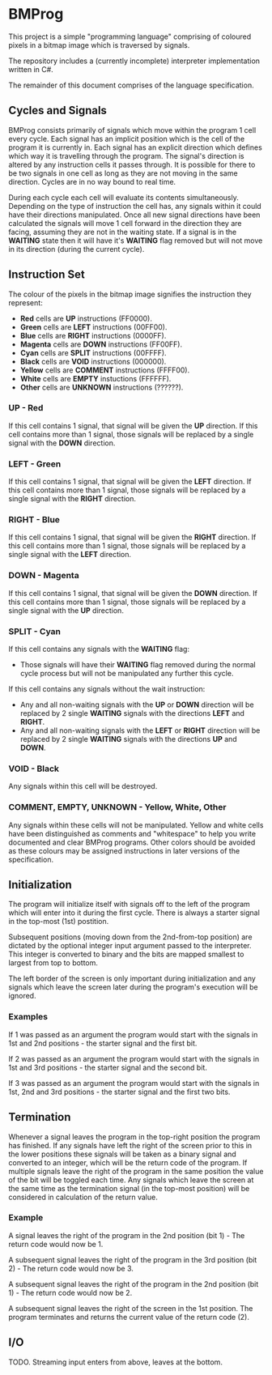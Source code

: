 BMProg
==============================
This project is a simple "programming language" comprising of coloured pixels in a bitmap image which is traversed by signals.

The repository includes a (currently incomplete) interpreter implementation written in C#.

The remainder of this document comprises of the language specification.

## Cycles and Signals
BMProg consists primarily of signals which move within the program 1 cell every cycle.
Each signal has an implicit position which is the cell of the program it is currently in.
Each signal has an explicit direction which defines which way it is travelling through the program.
The signal's direction is altered by any instruction cells it passes through.
It is possible for there to be two signals in one cell as long as they are not moving in the same direction.
Cycles are in no way bound to real time.

During each cycle each cell will evaluate its contents simultaneously.
Depending on the type of instruction the cell has, any signals within it could have their directions manipulated.
Once all new signal directions have been calculated the signals will move 1 cell forward in the direction they are facing, assuming they are not in the waiting state.
If a signal is in the **WAITING** state then it will have it's **WAITING** flag removed but will not move in its direction (during the current cycle).

## Instruction Set
The colour of the pixels in the bitmap image signifies the instruction they represent:
- **Red** cells are **UP** instructions (FF0000).
- **Green** cells are **LEFT** instructions (00FF00).
- **Blue** cells are **RIGHT** instructions (0000FF).
- **Magenta** cells are **DOWN** instructions (FF00FF).
- **Cyan** cells are **SPLIT** instructions (00FFFF).
- **Black** cells are **VOID** instructions (000000).
- **Yellow** cells are **COMMENT** instructions (FFFF00).
- **White** cells are **EMPTY** instuctions (FFFFFF).
- **Other** cells are **UNKNOWN** instructions (??????).

### UP - Red
If this cell contains 1 signal, that signal will be given the **UP** direction.
If this cell contains more than 1 signal, those signals will be replaced by a single signal with the **DOWN** direction.

### LEFT - Green
If this cell contains 1 signal, that signal will be given the **LEFT** direction.
If this cell contains more than 1 signal, those signals will be replaced by a single signal with the **RIGHT** direction.

### RIGHT - Blue
If this cell contains 1 signal, that signal will be given the **RIGHT** direction.
If this cell contains more than 1 signal, those signals will be replaced by a single signal with the **LEFT** direction.

### DOWN - Magenta
If this cell contains 1 signal, that signal will be given the **DOWN** direction.
If this cell contains more than 1 signal, those signals will be replaced by a single signal with the **UP** direction.

### SPLIT - Cyan
If this cell contains any signals with the **WAITING** flag:
- Those signals will have their **WAITING** flag removed during the normal cycle process but will not be manipulated any further this cycle.

If this cell contains any signals without the wait instruction:
- Any and all non-waiting signals with the **UP** or **DOWN** direction will be replaced by 2 single **WAITING** signals with the directions **LEFT** and **RIGHT**.
- Any and all non-waiting signals with the **LEFT** or **RIGHT** direction will be replaced by 2 single **WAITING** signals with the directions **UP** and **DOWN**.

### VOID - Black
Any signals within this cell will be destroyed.

### COMMENT, EMPTY, UNKNOWN - Yellow, White, Other
Any signals within these cells will not be manipulated.
Yellow and white cells have been distinguished as comments and "whitespace" to help you write documented and clear BMProg programs.
Other colors should be avoided as these colours may be assigned instructions in later versions of the specification.

## Initialization
The program will initialize itself with signals off to the left of the program which will enter into it during the first cycle.
There is always a starter signal in the top-most (1st) postition.

Subsequent positions (moving down from the 2nd-from-top position) are dictated by the optional integer input argument passed to the interpreter.
This integer is converted to binary and the bits are mapped smallest to largest from top to bottom.

The left border of the screen is only important during initialization and any signals which leave the screen later during the program's execution will be ignored.

### Examples
If 1 was passed as an argument the program would start with the signals in 1st and 2nd positions - the starter signal and the first bit.

If 2 was passed as an argument the program would start with the signals in 1st and 3rd positions - the starter signal and the second bit.

If 3 was passed as an argument the program would start with the signals in 1st, 2nd and 3rd positions - the starter signal and the first two bits.

## Termination
Whenever a signal leaves the program in the top-right position the program has finished.
If any signals have left the right of the screen prior to this in the lower positions these signals will be taken as a binary signal and converted to an integer, which will be the return code of the program.
If multiple signals leave the right of the program in the same position the value of the bit will be toggled each time.
Any signals which leave the screen at the same time as the termination signal (in the top-most position) will be considered in calculation of the return value.

### Example
A signal leaves the right of the program in the 2nd position (bit 1) - The return code would now be 1.

A subsequent signal leaves the right of the program in the 3rd position (bit 2) - The return code would now be 3.

A subsequent signal leaves the right of the program in the 2nd position (bit 1) - The return code would now be 2.

A subsequent signal leaves the right of the screen in the 1st position.
The program terminates and returns the current value of the return code (2).

## I/O
TODO.
Streaming input enters from above, leaves at the bottom.
